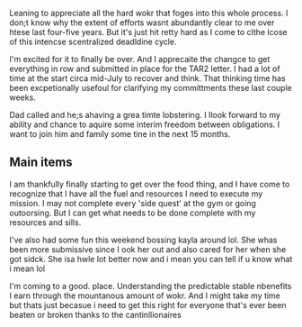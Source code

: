Leaning to appreciate all the hard wokr that foges into this whole process. I don;t know why the extent of efforts wasnt abundantly clear to me over htese last four-five years. But it's just hit retty hard as I come to clthe lcose of this intencse scentralized deadldine cycle.

I'm excited for it to finally be over. And I apprecaite the changce to get everything in row and submitted in place for the TAR2 letter. I had a lot of time at the start circa mid-July to recover and think. That thinking time has been excpetionally usefoul for clarifying my committments these last couple weeks.

Dad called and he;s ahaving a grea timte lobstering. I Ilook forward to my ability and chance to aquire some interim freedom between obligations. I want to join him and family some tine in the next 15 months.

## Main items

I am thankfully finally starting to get over the food thing, and I have come to recognize that I have all the fuel and resources I need to execute my mission. I may not complete every 'side quest' at the gym or going outoorsing. But I can get what needs to be done complete with my resources and sills.

I've also had some fun this weekend bossing kayla around lol. She whas been more submissive since I ook her out and also cared for her when she got sidck. She isa hwle lot better now and i mean you can tell if u know what i mean lol

I'm coming to a good. place. Understanding the predictable stable nbenefits I earn through the mountanous amount of wokr. And I might take my time but thats just becasue i need to get this right for everyone that's ever been beaten or broken thanks to the cantinllionaires
